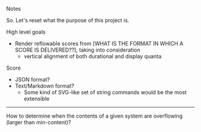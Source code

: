 Notes

So. Let's reset what the purpose of this project is.

High level goals
- Render reflowable scores from [WHAT IS THE FORMAT IN WHICH A SCORE IS DELIVERED??], taking into consideration
  - vertical alignment of both durational and display quanta


Score
- JSON format?
- Text/Markdown format?
  - Some kind of SVG-like set of string commands would be the most extensible



---


How to determine when the contents of a given system are overflowing (larger than min-content)?